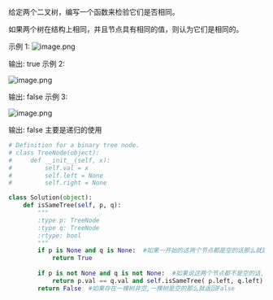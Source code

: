 给定两个二叉树，编写一个函数来检验它们是否相同。

如果两个树在结构上相同，并且节点具有相同的值，则认为它们是相同的。

示例 1:
![image.png](https://upload-images.jianshu.io/upload_images/14555448-8e514cf468e0ca77.png?imageMogr2/auto-orient/strip%7CimageView2/2/w/1240)

输出: true
示例 2:

![image.png](https://upload-images.jianshu.io/upload_images/14555448-66261246f2df2aaa.png?imageMogr2/auto-orient/strip%7CimageView2/2/w/1240)


输出: false
示例 3:

![image.png](https://upload-images.jianshu.io/upload_images/14555448-7ad1baae622df698.png?imageMogr2/auto-orient/strip%7CimageView2/2/w/1240)


输出: false
主要是递归的使用
```python
# Definition for a binary tree node.
# class TreeNode(object):
#     def __init__(self, x):
#         self.val = x
#         self.left = None
#         self.right = None

class Solution(object):
    def isSameTree(self, p, q):
        """
        :type p: TreeNode
        :type q: TreeNode
        :rtype: bool
        """
        if p is None and q is None:  #如果一开始的这两个节点都是空的话那么就是说这两个节点不存在那么就是相等的,即使是递归中,这两个节点都是不存在的,返回True然后接着去判断别的节点就好了
            return True
        
        if p is not None and q is not None:  #如果说这两个节点都不是空的话,那么就判断这个同等位置的节点的值是不是一样的,他们的左孩子以及右孩子是不是一样的.递归进行调用.这样递归判断后,三个条件满足就说明这个节点是相等的,最后这颗树是相等的.
            return p.val == q.val and self.isSameTree( p.left, q.left) and self.isSameTree(p.right, q.right)
        return False  #如果存在一棵树非空,一棵树是空的那么就返回False
```
